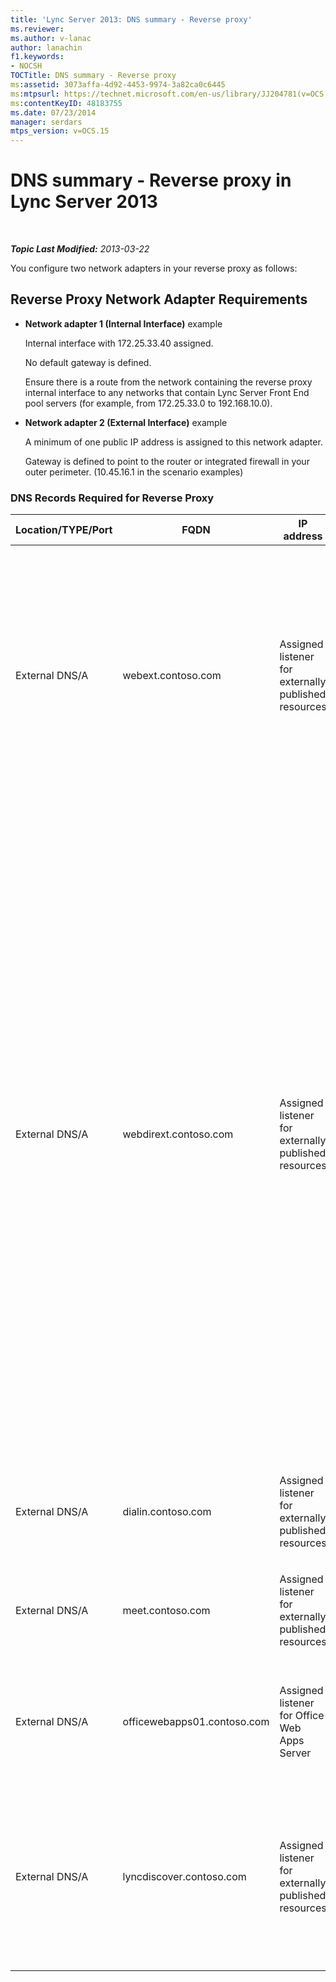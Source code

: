```yaml
---
title: 'Lync Server 2013: DNS summary - Reverse proxy'
ms.reviewer: 
ms.author: v-lanac
author: lanachin
f1.keywords:
- NOCSH
TOCTitle: DNS summary - Reverse proxy
ms:assetid: 3073affa-4d92-4453-9974-3a82ca0c6445
ms:mtpsurl: https://technet.microsoft.com/en-us/library/JJ204781(v=OCS.15)
ms:contentKeyID: 48183755
ms.date: 07/23/2014
manager: serdars
mtps_version: v=OCS.15
---
```


# DNS summary - Reverse proxy in Lync Server 2013

<div data-xmlns="http://www.w3.org/1999/xhtml">

<div class="topic" data-xmlns="http://www.w3.org/1999/xhtml" data-msxsl="urn:schemas-microsoft-com:xslt" data-cs="https://msdn.microsoft.com/">

<div data-asp="https://msdn2.microsoft.com/asp">



</div>

<div id="mainSection">

<div id="mainBody">

<span> </span>

_**Topic Last Modified:** 2013-03-22_

You configure two network adapters in your reverse proxy as follows:

<div>

## Reverse Proxy Network Adapter Requirements

  - **Network adapter 1 (Internal Interface)** example
    
    Internal interface with 172.25.33.40 assigned.
    
    No default gateway is defined.
    
    Ensure there is a route from the network containing the reverse proxy internal interface to any networks that contain Lync Server Front End pool servers (for example, from 172.25.33.0 to 192.168.10.0).

  - **Network adapter 2 (External Interface)** example
    
    A minimum of one public IP address is assigned to this network adapter.
    
    Gateway is defined to point to the router or integrated firewall in your outer perimeter. (10.45.16.1 in the scenario examples)

### DNS Records Required for Reverse Proxy

<table>
<colgroup>
<col style="width: 25%" />
<col style="width: 25%" />
<col style="width: 25%" />
<col style="width: 25%" />
</colgroup>
<thead>
<tr class="header">
<th>Location/TYPE/Port</th>
<th>FQDN</th>
<th>IP address</th>
<th>Maps to/comments</th>
</tr>
</thead>
<tbody>
<tr class="odd">
<td><p>External DNS/A</p></td>
<td><p>webext.contoso.com</p></td>
<td><p>Assigned listener for externally published resources</p></td>
<td><p>External web services from the internal deployment. Additional records can be defined and created for all pools and single servers for any SIP domain that will use this reverse proxy, and has defined external web services.</p></td>
</tr>
<tr class="even">
<td><p>External DNS/A</p></td>
<td><p>webdirext.contoso.com</p></td>
<td><p>Assigned listener for externally published resources</p></td>
<td><p>External web services for the Directors or Director pools in your deployment. You can define as many Directors as there are distinct Directors, of which may be associated with other SIP domains.</p>
<div>

> [!IMPORTANT]  
> Defining the DNS records for and publishing the Directors is not an either the Front End pool or the Director decision. You must define and publish both the Director and the Front End pool external web services if you are using Directors. Specific traffic types (for authentication and other uses) will be sent to the Director first, if it is defined in the topology.


</div></td>
</tr>
<tr class="odd">
<td><p>External DNS/A</p></td>
<td><p>dialin.contoso.com</p></td>
<td><p>Assigned listener for externally published resources</p></td>
<td><p>Dial-in conferencing published externally</p></td>
</tr>
<tr class="even">
<td><p>External DNS/A</p></td>
<td><p>meet.contoso.com</p></td>
<td><p>Assigned listener for externally published resources</p></td>
<td><p>Conferences published externally</p></td>
</tr>
<tr class="odd">
<td><p>External DNS/A</p></td>
<td><p>officewebapps01.contoso.com</p></td>
<td><p>Assigned listener for Office Web Apps Server</p></td>
<td><p>Office Web Apps Server deployed internally or in the perimeter, and published for external client access</p></td>
</tr>
<tr class="even">
<td><p>External DNS/A</p></td>
<td><p>lyncdiscover.contoso.com</p></td>
<td><p>Assigned listener for externally published resources</p></td>
<td><p>Lync Discover External record for externally published AutoDiscover, and includes Mobility, Microsoft Lync Web App, and scheduler Web app</p></td>
</tr>
</tbody>
</table>


</div>

</div>

<span> </span>

</div>

</div>

</div>

